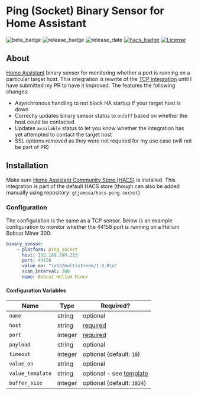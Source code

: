 # Ping (Socket) Binary Sensor for Home Assistant

![beta_badge](https://img.shields.io/badge/maturity-Beta-yellow.png)
![release_badge](https://img.shields.io/github/release/gtjamesa/hacs-ping-socket.svg)
![release_date](https://img.shields.io/github/release-date/gtjamesa/hacs-ping-socket.svg)
[![hacs_badge](https://img.shields.io/badge/HACS-Default-orange.svg)](https://github.com/custom-components/hacs)
[![License](https://img.shields.io/badge/License-Apache%202.0-blue.svg)](https://opensource.org/licenses/Apache-2.0)

## About

[Home Assistant](https://www.home-assistant.io/) binary sensor for monitoring whether a port is running on a particular target host. This integration is rewrite of the [TCP integration](https://www.home-assistant.io/integrations/tcp/) until I have submitted my PR to have it improved. The features the following changes:

* Asynchronous handling to not block HA startup if your target host is down
* Correctly updates binary sensor status to `on`/`off` based on whether the host could be contacted
* Updates `available` status to let you know whether the integration has yet attempted to contact the target host
* SSL options removed as they were not required for my use case (will not be part of PR)

## Installation

Make sure [Home Assistant Community Store (HACS)](https://github.com/custom-components/hacs) is installed. This integration is part of the default HACS store (though can also be added manually using repository: `gtjamesa/hacs-ping-socket`)

### Configuration

The configuration is the same as a TCP sensor. Below is an example configuration to monitor whether the 44158 port is running on a Helium Bobcat Miner 300:

```yaml
binary_sensor:
    - platform: ping_socket
      host: 192.168.200.213
      port: 44158
      value_on: "\x13/multistream/1.0.0\n"
      scan_interval: 300
      name: Bobcat Helium Miner
```

#### Configuration Variables

| Name             | Type    | Required?                                                    |
| ---------------- | ------- | ------------------------------------------------------------ |
| `name`           | string  | optional                                                     |
| `host`           | string  | <u>required</u>                                              |
| `port`           | integer | <u>required</u>                                              |
| `payload`        | string  | optional                                                     |
| `timeout`        | integer | optional (default: `10`)                                     |
| `value_on`       | string  | optional                                                     |
| `value_template` | string  | optional - see [template](https://www.home-assistant.io/docs/configuration/templating/#processing-incoming-data) |
| `buffer_size`    | integer | optional (default: `1024`)                                   |

